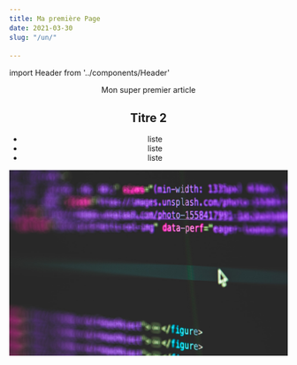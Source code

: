 ```yaml
---
title: Ma première Page
date: 2021-03-30
slug: "/un/"

---
```

import Header from '../components/Header'

<Header/>

Mon super premier article

## Titre 2

* liste
* liste
* liste

![](../images/markus-spiske-eo3xr2yhyvw-unsplash.jpg)